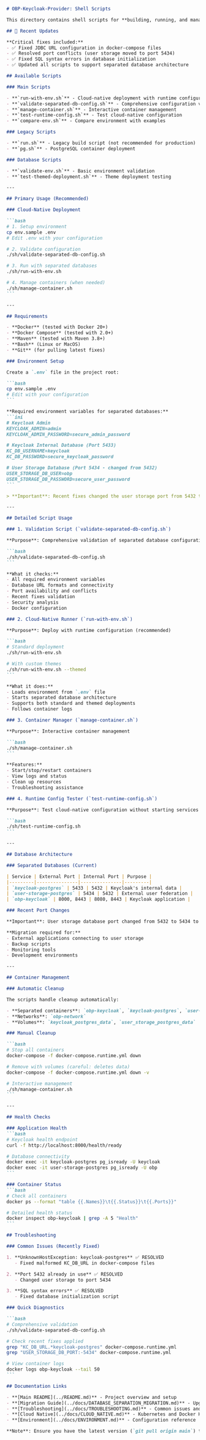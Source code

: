 ````markdown
# OBP-Keycloak-Provider: Shell Scripts

This directory contains shell scripts for **building, running, and managing** the `obp-keycloak-provider` with support for separated database architecture and recent critical fixes.

## 🔧 Recent Updates

**Critical fixes included:**
- ✅ Fixed JDBC URL configuration in docker-compose files
- ✅ Resolved port conflicts (user storage moved to port 5434)
- ✅ Fixed SQL syntax errors in database initialization
- ✅ Updated all scripts to support separated database architecture

## Available Scripts

### Main Scripts

- **`run-with-env.sh`** - Cloud-native deployment with runtime configuration
- **`validate-separated-db-config.sh`** - Comprehensive configuration validation  
- **`manage-container.sh`** - Interactive container management
- **`test-runtime-config.sh`** - Test cloud-native configuration
- **`compare-env.sh`** - Compare environment with examples

### Legacy Scripts

- **`run.sh`** - Legacy build script (not recommended for production)
- **`pg.sh`** - PostgreSQL container deployment

### Database Scripts

- **`validate-env.sh`** - Basic environment validation
- **`test-themed-deployment.sh`** - Theme deployment testing

---

## Primary Usage (Recommended)

### Cloud-Native Deployment

```bash
# 1. Setup environment
cp env.sample .env
# Edit .env with your configuration

# 2. Validate configuration
./sh/validate-separated-db-config.sh

# 3. Run with separated databases
./sh/run-with-env.sh

# 4. Manage containers (when needed)
./sh/manage-container.sh
```

---

## Requirements

- **Docker** (tested with Docker 20+)
- **Docker Compose** (tested with 2.0+)
- **Maven** (tested with Maven 3.8+)
- **Bash** (Linux or MacOS)
- **Git** (for pulling latest fixes)

### Environment Setup

Create a `.env` file in the project root:

```bash
cp env.sample .env
# Edit with your configuration
```

**Required environment variables for separated databases:**
```ini
# Keycloak Admin
KEYCLOAK_ADMIN=admin
KEYCLOAK_ADMIN_PASSWORD=secure_admin_password

# Keycloak Internal Database (Port 5433)
KC_DB_USERNAME=keycloak
KC_DB_PASSWORD=secure_keycloak_password

# User Storage Database (Port 5434 - changed from 5432)
USER_STORAGE_DB_USER=obp
USER_STORAGE_DB_PASSWORD=secure_user_password
```

> **Important**: Recent fixes changed the user storage port from 5432 to 5434 to avoid conflicts.

---

## Detailed Script Usage

### 1. Validation Script (`validate-separated-db-config.sh`)

**Purpose**: Comprehensive validation of separated database configuration

```bash
./sh/validate-separated-db-config.sh
```

**What it checks:**
- All required environment variables
- Database URL formats and connectivity
- Port availability and conflicts
- Recent fixes validation
- Security analysis
- Docker configuration

### 2. Cloud-Native Runner (`run-with-env.sh`)

**Purpose**: Deploy with runtime configuration (recommended)

```bash
# Standard deployment
./sh/run-with-env.sh

# With custom themes
./sh/run-with-env.sh --themed
```

**What it does:**
- Loads environment from `.env` file
- Starts separated database architecture
- Supports both standard and themed deployments
- Follows container logs

### 3. Container Manager (`manage-container.sh`)

**Purpose**: Interactive container management

```bash
./sh/manage-container.sh
```

**Features:**
- Start/stop/restart containers
- View logs and status
- Clean up resources
- Troubleshooting assistance

### 4. Runtime Config Tester (`test-runtime-config.sh`)

**Purpose**: Test cloud-native configuration without starting services

```bash
./sh/test-runtime-config.sh
```

---

## Database Architecture

### Separated Databases (Current)

| Service | External Port | Internal Port | Purpose |
|---------|---------------|---------------|---------|
| `keycloak-postgres` | 5433 | 5432 | Keycloak's internal data |
| `user-storage-postgres` | 5434 | 5432 | External user federation |
| `obp-keycloak` | 8000, 8443 | 8080, 8443 | Keycloak application |

### Recent Port Changes

**Important**: User storage database port changed from 5432 to 5434 to avoid conflicts with system PostgreSQL.

**Migration required for:**
- External applications connecting to user storage
- Backup scripts
- Monitoring tools
- Development environments

---

## Container Management

### Automatic Cleanup

The scripts handle cleanup automatically:

- **Separated containers**: `obp-keycloak`, `keycloak-postgres`, `user-storage-postgres`
- **Networks**: `obp-network` 
- **Volumes**: `keycloak_postgres_data`, `user_storage_postgres_data`

### Manual Cleanup

```bash
# Stop all containers
docker-compose -f docker-compose.runtime.yml down

# Remove with volumes (careful: deletes data)
docker-compose -f docker-compose.runtime.yml down -v

# Interactive management
./sh/manage-container.sh
```

---

## Health Checks

### Application Health
```bash
# Keycloak health endpoint
curl -f http://localhost:8000/health/ready

# Database connectivity
docker exec -it keycloak-postgres pg_isready -U keycloak
docker exec -it user-storage-postgres pg_isready -U obp
```

### Container Status
```bash
# Check all containers
docker ps --format "table {{.Names}}\t{{.Status}}\t{{.Ports}}"

# Detailed health status
docker inspect obp-keycloak | grep -A 5 "Health"
```

## Troubleshooting

### Common Issues (Recently Fixed)

1. **UnknownHostException: keycloak-postgres** ✅ RESOLVED
   - Fixed malformed KC_DB_URL in docker-compose files

2. **Port 5432 already in use** ✅ RESOLVED  
   - Changed user storage to port 5434

3. **SQL syntax errors** ✅ RESOLVED
   - Fixed database initialization script

### Quick Diagnostics

```bash
# Comprehensive validation
./sh/validate-separated-db-config.sh

# Check recent fixes applied
grep "KC_DB_URL.*keycloak-postgres" docker-compose.runtime.yml
grep "USER_STORAGE_DB_PORT:-5434" docker-compose.runtime.yml

# View container logs
docker logs obp-keycloak --tail 50
```

## Documentation Links

- **[Main README](../README.md)** - Project overview and setup
- **[Migration Guide](../docs/DATABASE_SEPARATION_MIGRATION.md)** - Upgrading to separated databases
- **[Troubleshooting](../docs/TROUBLESHOOTING.md)** - Common issues and recent fixes
- **[Cloud Native](../docs/CLOUD_NATIVE.md)** - Kubernetes and Docker Hub deployment
- **[Environment](../docs/ENVIRONMENT.md)** - Configuration reference

**Note**: Ensure you have the latest version (`git pull origin main`) to benefit from recent critical fixes.